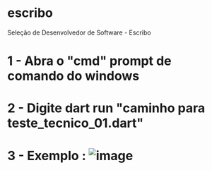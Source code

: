 # escribo
Seleção de Desenvolvedor de Software - Escribo

# 1 - Abra o "cmd" prompt de comando do windows
# 2 - Digite dart run "caminho para teste_tecnico_01.dart"
# 3 - Exemplo : ![image](https://user-images.githubusercontent.com/39925526/150026090-75e2e9f9-599d-407c-866a-a8b16b4f048b.png)
